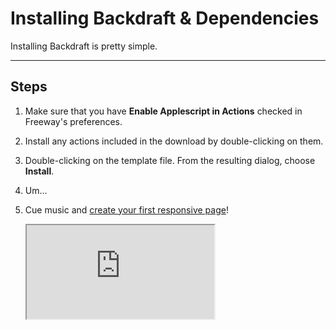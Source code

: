 # Installing Backdraft & Dependencies

Installing Backdraft is pretty simple.

----

## Steps

1. Make sure that you have **Enable Applescript in Actions** checked in Freeway's preferences.
2. Install any actions included in the download by double-clicking on them.
3. Double-clicking on the template file. From the resulting dialog, choose **Install**.
4. Um...
5. Cue music and [create your first responsive page](getting-started.html)!

	<div class="video-container" markdown="1">
	<iframe src="http://www.youtube.com/embed/CSav51fVlKU" seamless="seamless"></iframe>
	</div>
